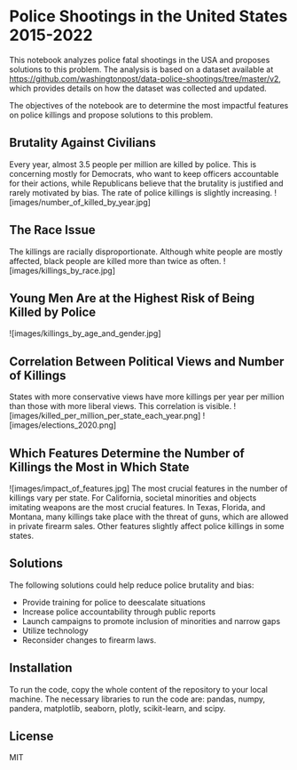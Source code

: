 # Police Shootings in the United States 2015-2022

This notebook analyzes police fatal shootings in the USA and proposes solutions to this problem. The analysis is based on a dataset available at https://github.com/washingtonpost/data-police-shootings/tree/master/v2, which provides details on how the dataset was collected and updated.

The objectives of the notebook are to determine the most impactful features on police killings and propose solutions to this problem.

## Brutality Against Civilians
Every year, almost 3.5 people per million are killed by police. This is concerning mostly for Democrats, who want to keep officers accountable for their actions, while Republicans believe that the brutality is justified and rarely motivated by bias. The rate of police killings is slightly increasing.
![images/number_of_killed_by_year.jpg]

## The Race Issue
The killings are racially disproportionate. Although white people are mostly affected, black people are killed more than twice as often.
![images/killings_by_race.jpg]

## Young Men Are at the Highest Risk of Being Killed by Police
![images/killings_by_age_and_gender.jpg]

## Correlation Between Political Views and Number of Killings
States with more conservative views have more killings per year per million than those with more liberal views. This correlation is visible.
![images/killed_per_million_per_state_each_year.png]
![images/elections_2020.png]

## Which Features Determine the Number of Killings the Most in Which State
![images/impact_of_features.jpg]
The most crucial features in the number of killings vary per state. For California, societal minorities and objects imitating weapons are the most crucial features. In Texas, Florida, and Montana, many killings take place with the threat of guns, which are allowed in private firearm sales. Other features slightly affect police killings in some states.

## Solutions
The following solutions could help reduce police brutality and bias:
* Provide training for police to deescalate situations
* Increase police accountability through public reports
* Launch campaigns to promote inclusion of minorities and narrow gaps
* Utilize technology
* Reconsider changes to firearm laws.

## Installation
To run the code, copy the whole content of the repository to your local machine. The necessary libraries to run the code are: pandas, numpy, pandera, matplotlib, seaborn, plotly, scikit-learn, and scipy.

## License
MIT